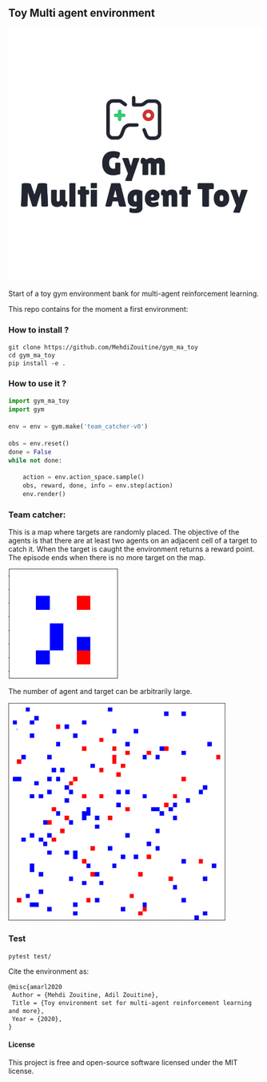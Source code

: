 ## Toy Multi agent environment

![Alt Text](./img/logo.png)

Start of a toy gym environment bank for multi-agent reinforcement learning.

This repo contains for the moment a first environment:

### How to install ?
```
git clone https://github.com/MehdiZouitine/gym_ma_toy
cd gym_ma_toy
pip install -e .
```


### How to use it ?

```python
import gym_ma_toy
import gym

env = env = gym.make('team_catcher-v0')

obs = env.reset()
done = False
while not done:

    action = env.action_space.sample()
    obs, reward, done, info = env.step(action)
    env.render()
```

### Team catcher:

This is a map where targets are randomly placed.
The objective of the agents is that there are at least two agents on an adjacent cell of a target to catch it.
When the target is caught the environment returns a reward point.
The episode ends when there is no more target on the map.



![Alt Text](./img/team_catcher_gif.gif)


The number of agent and target can be arbitrarily large.


![Alt Text](./img/team_catcher_gif_big.gif)


### Test

```
pytest test/
```

Cite the environment as:
```
@misc{amarl2020
 Author = {Mehdi Zouitine, Adil Zouitine},
 Title = {Toy environment set for multi-agent reinforcement learning and more},
 Year = {2020},
}
```
#### License

This project is free and open-source software licensed under the MIT license.
